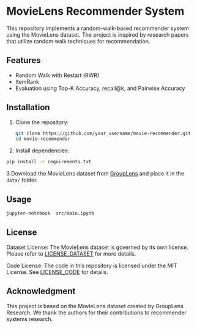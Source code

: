 # MovieLens Recommender System

This repository implements a random-walk-based recommender system using the MovieLens dataset. The project is inspired by research papers that utilize random walk techniques for recommendation.

## Features
- Random Walk with Restart (RWR)
- ItemRank
- Evaluation using Top-K Accuracy, recall@k, and  Pairwise Accuracy

## Installation
1. Clone the repository:
   ```bash
   git clone https://github.com/your_username/movie-recommender.git
   cd movie-recommender
2. Install dependencies:
  ```bash
  pip install -r requirements.txt
  ```
3.Download the MovieLens dataset from [GroupLens](https://grouplens.org/datasets/movielens/) and place it in the `data/` folder.
## Usage
```bash
jupyter-notebook  src/main.ipynb
```
## License
Dataset License: The MovieLens dataset is governed by its own license. Please refer to [LICENSE_DATASET](LICENSE_DATASET) for more details.

Code License: The code in this repository is licensed under the MIT License. See [LICENSE_CODE](LICENSE) for details.

## Acknowledgment
This project is based on the MovieLens dataset created by GroupLens Research. We thank the authors for their contributions to recommender systems research.

